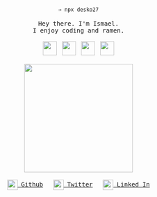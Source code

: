<p align="center">
  <br>
  <code>→ npx desko27</code>
  <br>
  <br>
  <samp>Hey there. I'm Ismael.<br> I enjoy coding and ramen.</samp>
  <br>
  <br>
  <img height="32" width="32" src="https://unpkg.com/simple-icons@v3/icons/javascript.svg" />
  &nbsp;
  <img height="32" width="32" src="https://unpkg.com/simple-icons@v3/icons/react.svg" />
  &nbsp;
  <img height="32" width="32" src="https://unpkg.com/simple-icons@v3/icons/node-dot-js.svg" />
  &nbsp;
  <img height="32" width="32" src="https://unpkg.com/simple-icons@v3/icons/css3.svg" />
  <br>
  <br>
  <img src="https://media.giphy.com/media/q2ePk5TyEq8da/giphy.gif" width="250" />
  <br>
  <br>
  <a href="https://github.com/desko27"><img height="24" width="24" src="https://unpkg.com/simple-icons@v3/icons/github.svg" valign="middle" />&nbsp; <samp>Github</samp></a>
  &nbsp;&nbsp;&nbsp;&nbsp;
  <a href="https://twitter.com/desko27"><img height="24" width="24" src="https://unpkg.com/simple-icons@v3/icons/twitter.svg" valign="middle" />&nbsp; <samp>Twitter</samp></a>
  &nbsp;&nbsp;&nbsp;&nbsp;
  <a href="https://linkedin.com/in/desko27"><img height="24" width="24" src="https://unpkg.com/simple-icons@v3/icons/linkedin.svg" valign="middle" />&nbsp; <samp>Linked In</samp></a>
  <br>
  <br>
</p>
